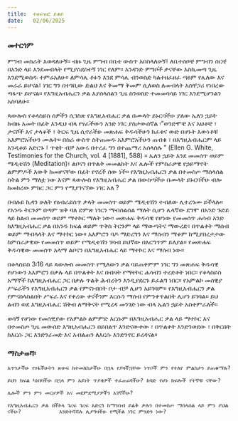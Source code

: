 ```yaml
---
title:  ተዘፍዝፎ ይቆይ
date:   02/06/2025
---
```


### መተርጎም

ምግብ መስራት እወዳለሁኝ። ብዙ ጊዜ ምግብ በቤቴ ውስጥ አበስላለሁኝ፤ ለቤተሰቦቼ ምግብን ሰርቼ በአንድ ላይ እንደመብላት የሚያስደስተኝ ነገር የለም። አንዳንድ ምግቦች ቃናቸው እስኪመጣ ጊዜ እንደሚወስዱ ተምሬአለሁ። ለምሳሌ ቶፉን እንደ ምሳሌ ብንወስድ ካልተዘፈዘፈ ጣዕም የሌለው እና መራራ ይሆናል፤ ነገር ግን በተገቢው ድልህ እና ቅመማ ቅመም ሲለወስ ለመብላት አስቸጋሪ የነበረው ጣፋጭ ይሆናል። የእግዚአብሔርን ቃል እያሰላሰልን ጊዜ ስንወስድ ተመመሳሳይ ነገር እንደሚሆንልን አስባለሁ።

ጳውሎስ የቆላስይስ ሰዎችን ሲገስጽ የእግዚአብሔር ቃል በሙላት ይኑርባችሁ ያለው ኤለን ኋይት ከብዙ አመት በፊት እንዲህ ብላ የፃፈችውን አንድ ነገር ያስታውሰኛል ፡”ወንድሞቼ እና እህቶቼ ፣ ታናሾች እና ታላቆች ፣ ትርፍ ጊዜ ሲኖራችሁ መጽሐፍ ቅዱሳችሁን ክፈቱና ውድ በሆኑት እውነቶቹ አእምሮአችሁን ሙሉት። በስራ ውስጥ ስትጠመዱ አእምሮአችሁን ጠብቁ ፣ በእግዚአብሔርም ላይ እንዲቆይ አድርጉ ፤ ጥቂት ብቻ አውሩ በተረፈ ግን በተጨማሪ አሰላስሉ ” (Ellen G. White, Testimonies for the Church, vol. 4 [1881], 588) ። ኤለን ኋይት እንደ መመሰጥ ወይም ሜዲቴሽን (Meditation)፣ ልቦናን በጥልቅ መመልከት እና ሌሎች የምስራቃዊ የኃይማኖት ልምምዶች እውቅ ከመሆናቸው በፊት የኖረች ሰው ነች። የእግዚአብሔርን ቃል በተመስጦ ማሰላሰል ስትል ምን ማለቷ ነው እናም ጳውሎስ የእግዚአብሔር ቃል በውስጣችሁ በሙላት ይኑርባችሁ ብሎ ከመከረው ምክር ጋር ምን የሚያገናኘው ነገር አለ ?

በብሉይ ኪዳን ሁለት የዕብራይስጥ ቃላት መመሰጥ ወይም ሜዲቴሽን ተብለው ሊተረጎሙ ይችላሉ። የአንዱ ትርጉም በጣም ዝቅ ባለ ድምጽ ነገርን ማብሰልሰል ማለት ሲሆን ሌላኛው ደግሞ በአንድ ጉድይ ላይ ከልብ መመሰጥ ወይም ማተኮር ማለት ነው። መጽሐፍ ቅዱሳዊ የሆነው የመመሰጥ ሐሳብ አንድ ከእግዚአብሔር ቃል በአንዱ ክፍል ወይም ጥቅስ ትርጉም ላይ ማውጣትና ማውረድ፣ በጥልቀት ማሰብ ወይም ማብላላት እና ማተኮር ነው። አእምሮን ባዶ ማድረግን እና ማሰብን ማቆም ከሚያበረታታው ከምስራቃዊው የመመሰጥ ወይም የሜዲቴሽን ሃሳብ ይህኛው በእርግጥም ይለያል። የመጽሐፍ ቅዱሳዊው መመሰጥ አላማ ልቦናን በእግዚአብሔር ላይ ማተኮር እና ማሰብ ነው።

በቆላስይስ 3፡16 ላይ ጳውሎስ መመሰጥ የሚለውን ቃል ባይጠቀምም ነገር ግን መጽሐፍ ቅዱሳዊ የሆነውን አእምሮን በቃሉ ላይ በጥልቀት እና በብዛት የማተኮር ሐሳብን ተረድቶት ነበር። የቆላስይስ አማኞች ከእግዚአብሔር ጋር በቃሉ ጥልቅ ሕብረትን እንዲያደርጉ ይፈልግ ነበር። የአምልኮ መሰዊያ ሥፍራችን የእግዚአብሔርን ቃል የምናነብበት ቦታ ብቻ ሊሆን አይገባም። የእግዚአብሔርን ቃል የምናሰላስልበት ሥፍራ እና የቀረው ቀናችንም እርሱን ማሰብ የምንቀጥልበት ሊሆን ይገባል። ይህ ልብን ወደ እግዚአብሔር ሽቅብ ለማቅናት የሚረዳ መንገድ ነው ብላ ኤልን ኋይት አስተምራለች።

ወሳኝ የሆነው የመሰዊያው የአምልኮ ልምምድ እርሱም በእግዚአብሔር ቃል ላይ ማተኮር እና በተመስጦ ጊዜ መውሰድ እግዚአብሔርን በይበልጥ እንድናውቀው ፣ በጥልቀት እንድንወደው ፣ በቅርበት ከእርሱ ጋር እንድንራመድ እና አብልጠን ለእርሱ እንድንኖር ይረዳናል።

### ማስታወሻ፡

`አጥንታችሁ የፃፋችሁትን ጽሁፍ ከተመለከታችሁ በኋላ የያዛችኋቸው ነጥቦች ምን የተለየ ምልከታን ይጠቁማሉ?`

`ይህን ክፍል ካነበባችሁ በኋላ ምን አይነት ጥያቄዎች ተፈጠሩባችሁ? ከባድ የሆኑ ክፍሎች የትኞቹ ናቸው?`

`ሌሎች ምን ምን መርሆዎች እና መደምደሚያዎችን አገኛችሁ?`

`የእግዚአብሔርን ቃል በችኮላ ገረፍ ገረፍ አድርጎ ከማንበብ ይልቅ ቃሉን በተመስጦ ማሰላሰል ላይ ምን ያህል ናችሁ?            እንድትሻሻሉ ሊያግዛችሁ የሚችል ነገር ምንድን ነው?`